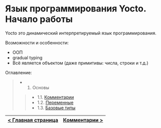 # Язык программирования Yocto. Начало работы
Yocto это динамический интерпретируемый язык программирования.

Возможности и особенности:
- ООП
- gradual typing
- Всё является объектом (даже примитивы: числа, строки и т.д.)

Оглавление:
> - 1. Основы
> > - 1.1. [Комментарии](basics/comments.md)
> > - 1.2. [Переменные](basics/variables.md)
> > - 1.3. [Базовые типы](basics/basic_types.md)

| [< Главная страница](https://github.com/hazer-hazer/Yocto) | [Комментарии >](comments.md) |
| - | - |
